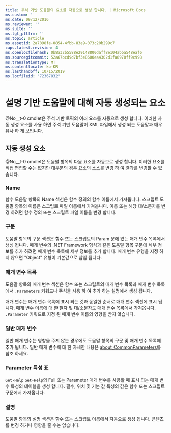 ```yaml
---
title: 주석 기반 도움말의 요소를 자동으로 생성 합니다. | Microsoft Docs
ms.custom: ''
ms.date: 09/12/2016
ms.reviewer: ''
ms.suite: ''
ms.tgt_pltfrm: ''
ms.topic: article
ms.assetid: 2a7098fe-0854-4fbb-83e9-073c20b299c7
caps.latest.revision: 4
ms.openlocfilehash: 0b8a32b5588e29148800daff8e104abba548eaf6
ms.sourcegitcommit: 52a67bcd9d7bf3e8600ea4302d1fa8970ff9c998
ms.translationtype: MT
ms.contentlocale: ko-KR
ms.lasthandoff: 10/15/2019
ms.locfileid: "72367832"
---
```

# <a name="autogenerated-elements-of-comment-based-help"></a>설명 기반 도움말에 대해 자동 생성되는 요소

@No__t-0 cmdlet은 주석 기반 토픽의 여러 요소를 자동으로 생성 합니다. 이러한 자동 생성 요소를 사용 하면 주석 기반 도움말이 XML 파일에서 생성 되는 도움말과 매우 유사 하 게 보입니다.

## <a name="autogenerated-elements"></a>자동 생성 요소

@No__t-0 cmdlet은 도움말 항목의 다음 요소를 자동으로 생성 합니다. 이러한 요소를 직접 편집할 수는 없지만 대부분의 경우 요소의 소스를 변경 하 여 결과를 변경할 수 있습니다.

### <a name="name"></a>Name

함수 도움말 항목의 Name 섹션은 함수 정의의 함수 이름에서 가져옵니다. 스크립트 도움말 항목의 이름은 스크립트 파일 이름에서 가져옵니다. 이름 또는 해당 대/소문자를 변경 하려면 함수 정의 또는 스크립트 파일 이름을 변경 합니다.

### <a name="syntax"></a>구문

도움말 항목의 구문 섹션은 함수 또는 스크립트의 Param 문에 있는 매개 변수 목록에서 생성 됩니다. 매개 변수의 .NET Framework 형식과 같은 도움말 항목 구문에 세부 정보를 추가 하려면 매개 변수 목록에 세부 정보를 추가 합니다. 매개 변수 유형을 지정 하지 않으면 "Object" 유형이 기본값으로 삽입 됩니다.

### <a name="parameter-list"></a>매개 변수 목록

도움말 항목의 매개 변수 섹션은 함수 또는 스크립트의 매개 변수 목록과 매개 변수 목록에서 `.Parameters` 키워드나 주석을 사용 하 여 추가 하는 설명에서 생성 됩니다.

매개 변수는 매개 변수 목록에 표시 되는 것과 동일한 순서로 매개 변수 섹션에 표시 됩니다. 매개 변수 이름에 대 한 철자 및 대/소문자도 매개 변수 목록에서 가져옵니다. `.Parameter` 키워드로 지정 된 매개 변수 이름의 영향을 받지 않습니다.

### <a name="common-parameters"></a>일반 매개 변수

일반 매개 변수는 영향을 주지 않는 경우에도 도움말 항목의 구문 및 매개 변수 목록에 추가 됩니다. 일반 매개 변수에 대 한 자세한 내용은 [about_CommonParameters](/powershell/module/microsoft.powershell.core/about/about_commonparameters)를 참조 하세요.

### <a name="parameter-attribute-table"></a>Parameter 특성 표

`Get-Help` `Get-Help`의 Full 또는 Parameter 매개 변수를 사용할 때 표시 되는 매개 변수 특성의 테이블을 생성 합니다. 필수, 위치 및 기본 값 특성의 값은 함수 또는 스크립트 구문에서 가져옵니다.

### <a name="remarks"></a>설명

도움말 항목의 설명 섹션은 함수 또는 스크립트 이름에서 자동으로 생성 됩니다. 콘텐츠를 변경 하거나 영향을 줄 수는 없습니다.
